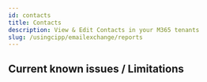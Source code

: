 ```yaml
---
id: contacts
title: Contacts
description: View & Edit Contacts in your M365 tenants
slug: /usingcipp/emailexchange/reports
---
```



## Current known issues / Limitations
